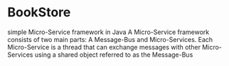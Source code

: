 # BookStore
simple Micro-Service framework in Java A Micro-Service framework consists of two main parts: A Message-Bus and Micro-Services. Each Micro-Service is a thread that can exchange messages with other Micro-Services using a shared object referred to as the Message-Bus
